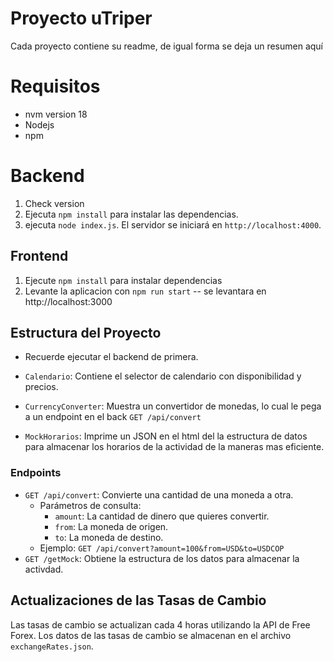 # Proyecto uTriper

Cada proyecto contiene su readme, de igual forma se deja un resumen aquí

# Requisitos

- nvm version 18
- Nodejs
- npm

# Backend

1. Check version
2. Ejecuta `npm install` para instalar las dependencias.
3. ejecuta `node index.js`. El servidor se iniciará en `http://localhost:4000`.

## Frontend

1. Ejecute `npm install` para instalar dependencias
2. Levante la aplicacion con `npm run start` -- se levantara en http://localhost:3000

## Estructura del Proyecto

- Recuerde ejecutar el backend de primera.

- `Calendario`: Contiene el selector de calendario con disponibilidad y precios.
- `CurrencyConverter`: Muestra un convertidor de monedas, lo cual le pega a un endpoint en el back `GET /api/convert`
- `MockHorarios`: Imprime un JSON en el html del la estructura de datos para almacenar los horarios de la actividad de la maneras mas eficiente.

### Endpoints

- `GET /api/convert`: Convierte una cantidad de una moneda a otra.
  - Parámetros de consulta:
    - `amount`: La cantidad de dinero que quieres convertir.
    - `from`: La moneda de origen.
    - `to`: La moneda de destino.
  - Ejemplo: `GET /api/convert?amount=100&from=USD&to=USDCOP`
- `GET /getMock`: Obtiene la estructura de los datos para almacenar la activdad.

## Actualizaciones de las Tasas de Cambio

Las tasas de cambio se actualizan cada 4 horas utilizando la API de Free Forex. Los datos de las tasas de cambio se almacenan en el archivo `exchangeRates.json`.

